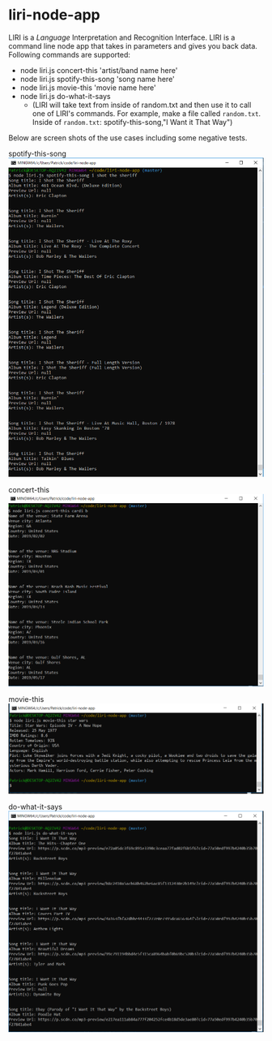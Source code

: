 # liri-node-app

LIRI is a _Language_ Interpretation and Recognition Interface. LIRI is a command line node app that takes in parameters and gives you back data. Following commands are supported:
+ node liri.js concert-this 'artist/band name here'
+ node liri.js spotify-this-song 'song name here'
+ node liri.js movie-this 'movie name here'
+ node liri.js do-what-it-says
  + (LIRI will take text from inside of random.txt and then use it to call one of LIRI's commands. For example, make a file called `random.txt`. Inside of `random.txt`: spotify-this-song,"I Want it That Way")

Below are screen shots of the use cases including some negative tests.

spotify-this-song
![node liri.js spotify-this-song i shot the sheriff](https://github.com/pm38702003/liri-node-app/blob/master/proofOfLifeImages/spotifyThisSong.PNG)

concert-this
![node liri.js concert-this cardi b](https://github.com/pm38702003/liri-node-app/blob/master/proofOfLifeImages/concertThis.PNG)

movie-this
![node liri.js movie-this star wars](https://github.com/pm38702003/liri-node-app/blob/master/proofOfLifeImages/movieThis.PNG)

do-what-it-says
![node liri.js do-what-it-says](https://github.com/pm38702003/liri-node-app/blob/master/proofOfLifeImages/doWhatItSays.PNG)
